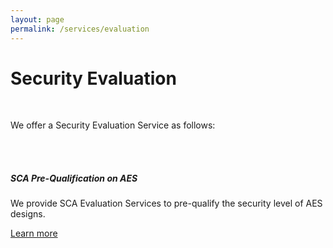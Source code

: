 ```yaml
---
layout: page
permalink: /services/evaluation
---
```


<!-- SEO -->
<title>Security Evaluation - Async2Secure</title>
<meta name="description" content="We provide Side-Channel Attack Evaluation Services to pre-qualify the security level of AES designs." />
<meta name="robots" content="index, follow" />
<meta name="googlebot" content="index, follow, max-snippet:-1, max-image-preview:large, max-video-preview:-1" />
<meta name="bingbot" content="index, follow, max-snippet:-1, max-image-preview:large, max-video-preview:-1" />
<link rel="canonical" href="https://www.async2secure.com/services/evaluation" />
<!-- END OF SEO -->

<div class="hero--small">
   <div class="hero__wrap">
      <h1 class="hero__title">Security Evaluation</h1>
   </div>
</div>
<br>
<article class="new">

<p>We offer a Security Evaluation Service as follows:</p>
<br>
<br>
<div class="card-deck">
   <div class="card">
      <div class="card-body">
         <h5 class="card-title">SCA Pre-Qualification on AES</h5>
         <p class="card-text">We provide SCA Evaluation Services to pre-qualify the security level of AES designs.</p>
      </div>
      <div class="card-footer border-0">
         <a class="link" href="{{ site.baseurl }}{% link _pages/products/sca_pre_qualification_on_aes.md %}">Learn more</a>
      </div>
   </div>
</div>
</article>
